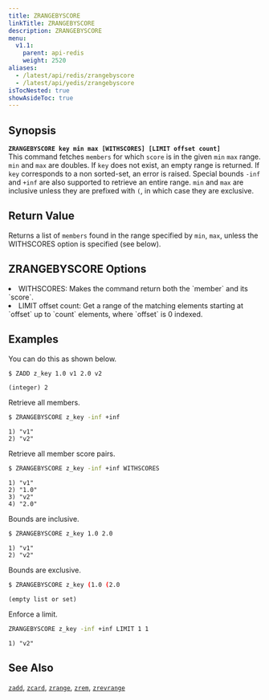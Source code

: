 ```yaml
---
title: ZRANGEBYSCORE
linkTitle: ZRANGEBYSCORE
description: ZRANGEBYSCORE
menu:
  v1.1:
    parent: api-redis
    weight: 2520
aliases:
  - /latest/api/redis/zrangebyscore
  - /latest/api/yedis/zrangebyscore
isTocNested: true
showAsideToc: true
---
```


## Synopsis
<b>`ZRANGEBYSCORE key min max [WITHSCORES] [LIMIT offset count]`</b><br>
This command fetches `members` for which `score` is in the given `min` `max` range. `min` and `max` are doubles.
If `key` does not exist, an empty range is returned. If `key` corresponds to a non
sorted-set, an error is raised. Special bounds `-inf` and `+inf` are also supported to retrieve an entire range.
`min` and `max` are inclusive unless they are prefixed with `(`, in which case they are
exclusive. 

## Return Value
Returns a list of `members` found in the range specified by `min`, `max`, unless the WITHSCORES option is specified (see below).

## ZRANGEBYSCORE Options
<li> WITHSCORES: Makes the command return both the `member` and its `score`.</li>
<li> LIMIT offset count: Get a range of the matching elements starting at `offset` up to `count`
elements, where `offset` is 0 indexed.</li>

## Examples

You can do this as shown below.

```sh
$ ZADD z_key 1.0 v1 2.0 v2
```

```
(integer) 2
```
Retrieve all members.

```sh
$ ZRANGEBYSCORE z_key -inf +inf
```

```
1) "v1"
2) "v2"
```
Retrieve all member score pairs.

```sh
$ ZRANGEBYSCORE z_key -inf +inf WITHSCORES
```

```
1) "v1"
2) "1.0"
3) "v2"
4) "2.0"
```
Bounds are inclusive.

```sh
$ ZRANGEBYSCORE z_key 1.0 2.0
```

```
1) "v1"
2) "v2"
```
Bounds are exclusive.

```sh
$ ZRANGEBYSCORE z_key (1.0 (2.0
```

```
(empty list or set)
```
Enforce a limit.

```sh
ZRANGEBYSCORE z_key -inf +inf LIMIT 1 1
```

```
1) "v2"
```

## See Also

[`zadd`](../zadd/), [`zcard`](../zcard/), [`zrange`](../zrange/), [`zrem`](../zrem/), [`zrevrange`](../zrevrange)
